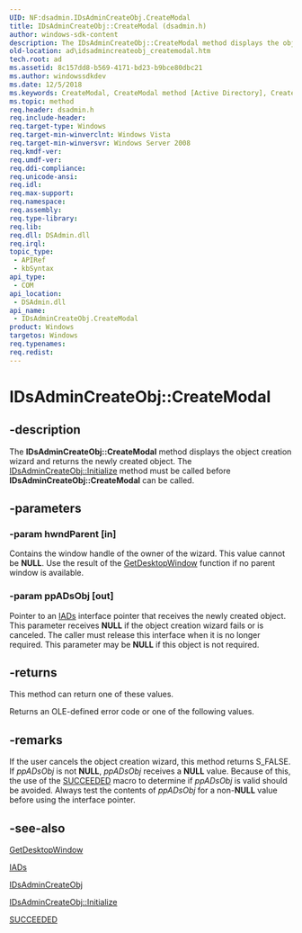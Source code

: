 ```yaml
---
UID: NF:dsadmin.IDsAdminCreateObj.CreateModal
title: IDsAdminCreateObj::CreateModal (dsadmin.h)
author: windows-sdk-content
description: The IDsAdminCreateObj::CreateModal method displays the object creation wizard and returns the newly created object. The IDsAdminCreateObj::Initialize method must be called before IDsAdminCreateObj::CreateModal can be called.
old-location: ad\idsadmincreateobj_createmodal.htm
tech.root: ad
ms.assetid: 8c157dd8-b569-4171-bd23-b9bce80dbc21
ms.author: windowssdkdev
ms.date: 12/5/2018
ms.keywords: CreateModal, CreateModal method [Active Directory], CreateModal method [Active Directory],IDsAdminCreateObj interface, IDsAdminCreateObj interface [Active Directory],CreateModal method, IDsAdminCreateObj.CreateModal, IDsAdminCreateObj::CreateModal, _glines_idsadmincreateobj_createmodal, ad.idsadmincreateobj__createmodal, ad.idsadmincreateobj_createmodal, dsadmin/IDsAdminCreateObj::CreateModal
ms.topic: method
req.header: dsadmin.h
req.include-header: 
req.target-type: Windows
req.target-min-winverclnt: Windows Vista
req.target-min-winversvr: Windows Server 2008
req.kmdf-ver: 
req.umdf-ver: 
req.ddi-compliance: 
req.unicode-ansi: 
req.idl: 
req.max-support: 
req.namespace: 
req.assembly: 
req.type-library: 
req.lib: 
req.dll: DSAdmin.dll
req.irql: 
topic_type:
 - APIRef
 - kbSyntax
api_type:
 - COM
api_location:
 - DSAdmin.dll
api_name:
 - IDsAdminCreateObj.CreateModal
product: Windows
targetos: Windows
req.typenames: 
req.redist: 
---
```


# IDsAdminCreateObj::CreateModal


## -description


The <b>IDsAdminCreateObj::CreateModal</b> method displays the object creation wizard and returns the newly created object. The <a href="https://msdn.microsoft.com/811863e7-25d2-48d0-bf97-61b49a224c98">IDsAdminCreateObj::Initialize</a> method must be called before <b>IDsAdminCreateObj::CreateModal</b> can be called.


## -parameters




### -param hwndParent [in]

Contains the window handle of the owner of the wizard. This value cannot be <b>NULL</b>. Use the result of the <a href="https://msdn.microsoft.com/en-us/library/ms633504(v=VS.85).aspx">GetDesktopWindow</a> function if no parent window is available.


### -param ppADsObj [out]

Pointer to an <a href="https://msdn.microsoft.com/f53d9ee0-3f4d-4a01-b953-98d168ad94cb">IADs</a> interface pointer that receives the newly created object. This parameter receives <b>NULL</b> if the object creation wizard fails or is canceled. The caller must release this interface when it is no longer required. This parameter may be <b>NULL</b> if this object is not required.


## -returns



This method can return one of these values.


Returns an OLE-defined error code or one of the following values.






## -remarks



If the user cancels the object creation wizard, this method returns S_FALSE.  If <i>ppADsObj</i> is not <b>NULL</b>, <i>ppADsObj</i> receives a <b>NULL</b> value. Because of this, the use of the <a href="https://msdn.microsoft.com/en-us/library/ms687197(v=VS.85).aspx">SUCCEEDED</a> macro to determine if <i>ppADsObj</i> is valid should be avoided. Always test the contents of <i>ppADsObj</i> for a non-<b>NULL</b> value before using the interface pointer.




## -see-also




<a href="https://msdn.microsoft.com/en-us/library/ms633504(v=VS.85).aspx">GetDesktopWindow</a>



<a href="https://msdn.microsoft.com/f53d9ee0-3f4d-4a01-b953-98d168ad94cb">IADs</a>



<a href="https://msdn.microsoft.com/93673b29-744a-4100-86b7-8a2eec861c47">IDsAdminCreateObj</a>



<a href="https://msdn.microsoft.com/811863e7-25d2-48d0-bf97-61b49a224c98">IDsAdminCreateObj::Initialize</a>



<a href="https://msdn.microsoft.com/en-us/library/ms687197(v=VS.85).aspx">SUCCEEDED</a>
 

 

